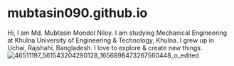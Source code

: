# mubtasin090.github.io
Hi, I am Md. Mubtasin Mondol Niloy. I am studying Mechanical Engineering at Khulna University of Engineering &amp; Technology, Khulna. I grew up in Uchai, Rajshahi, Bangladesh. I love to  explore &amp; create new things.
![46511197_561543204290128_1656898473267560448_o_edited](https://user-images.githubusercontent.com/66791076/116786334-dd1be380-aabf-11eb-9d21-9dc65ddfc170.jpg)
